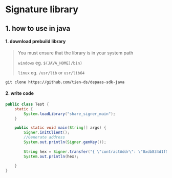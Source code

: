 # Signature library

## 1. how to use in java
#### 1. download prebuild library
> You must ensure that the library is in your system path
> 
> `windows` eg. `$(JAVA_HOME)/bin)`
> 
> `linux` eg. `/usr/lib` or `usr/lib64` 

```shell
git clone https://github.com/tien-ds/depaas-sdk-java
```
#### 2. write code
```java
public class Test {
    static {
        System.loadLibrary("share_signer_main");
    }

    public static void main(String[] args) {
        Signer.initClient();
        //Generate address 
        System.out.println(Signer.genKey());
        
        String hex = Signer.transfer("{ \"contractAddr\": \"0xdb834d1f5baf312424fe3003524e2f5a52bf15b2\",\"to\":\"0xdb834d1f5baf312424fe3003524e2f5a52bf15b2\", \"base64PrivateKey\": \"h83oyA0Rc1GeAnzHnrdXBV8G1OKbreGjfMLG50XXtkLDPyWwc6/4jipJ4QTD0M2ZuVrjumMNR+sZJuxAGaVxig==\",\"amount\": 10000 }");    
        System.out.println(hex);
           
    }
}
```